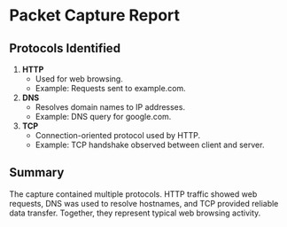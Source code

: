 # Packet Capture Report

## Protocols Identified
1. **HTTP**
   - Used for web browsing.
   - Example: Requests sent to example.com.
2. **DNS**
   - Resolves domain names to IP addresses.
   - Example: DNS query for google.com.
3. **TCP**
   - Connection-oriented protocol used by HTTP.
   - Example: TCP handshake observed between client and server.

## Summary
The capture contained multiple protocols. HTTP traffic showed web requests, DNS was used to resolve hostnames, and TCP provided reliable data transfer. Together, they represent typical web browsing activity.

